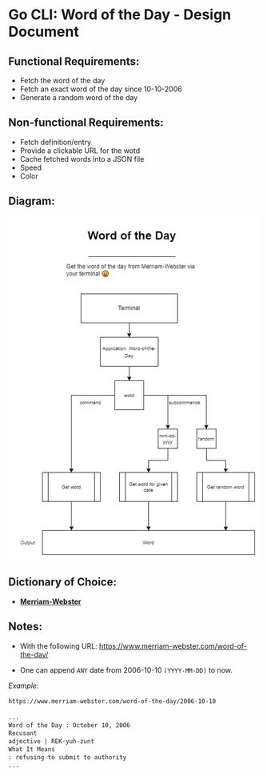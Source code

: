 # **Go CLI: Word of the Day - Design Document**

<!--- Create a table of functional and non-functional requirements -->
<!--- Provide descriptions -->
<!--- Resource list-->
## **Functional Requirements:**

- Fetch the word of the day
- Fetch an exact word of the day since 10-10-2006
- Generate a random word of the day

## **Non-functional Requirements:**

- Fetch definition/entry
- Provide a clickable URL for the wotd
- Cache fetched words into a JSON file
- Speed
- Color


## **Diagram:**

![](wotd-diagram.png)
## **Dictionary of Choice:**
- [**Merriam-Webster**](https://www.merriam-webster.com)


## **Notes**:

- With the following URL: https://www.merriam-webster.com/word-of-the-day/

- One can append `ANY` date from 2006-10-10 `(YYYY-MM-DD)` to now.


*Example:*

```
https://www.merriam-webster.com/word-of-the-day/2006-10-10

...
Word of the Day : October 10, 2006
Recusant
adjective | REK-yuh-zunt
What It Means
: refusing to submit to authority
...
```

